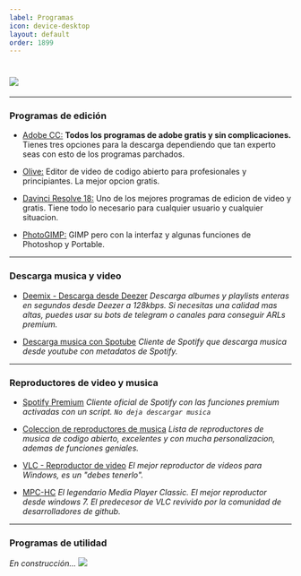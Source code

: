 ```yaml
---
label: Programas
icon: device-desktop
layout: default
order: 1899
---
```


# ![](https://i.postimg.cc/Z0ztwDJ1/banner-items-lcdh.png)

---

### **Programas de edición**
- [Adobe CC:](https://www.dexco.workers.dev/tutoriales/adobecc/)
**Todos los programas de adobe gratis y sin complicaciones.** Tienes tres opciones para la descarga dependiendo que tan experto seas con esto de los programas parchados.


- [Olive:](https://www.olivevideoeditor.org/)
Editor de video de codigo abierto para profesionales y principiantes. La mejor opcion gratis.


- [Davinci Resolve 18:](https://www.blackmagicdesign.com/products/davinciresolve)
Uno de los mejores programas de edicion de video y gratis. Tiene todo lo necesario para cualquier usuario y cualquier situacion.


- [PhotoGIMP:](https://www.dexco.workers.dev/escritorio/e-diseño/#editores-de-imagenes)
GIMP pero con la interfaz y algunas funciones de Photoshop y Portable.

---

### **Descarga musica y video**

- [Deemix - Descarga desde Deezer](https://www.dexco.workers.dev/tutoriales/deemix/)
*Descarga albumes y playlists enteras en segundos desde Deezer a 128kbps. Si necesitas una calidad mas altas, puedes usar su bots de telegram o canales para conseguir ARLs premium.*

- [Descarga musica con Spotube](https://spotube.netlify.app/)
*Cliente de Spotify que descarga musica desde youtube con metadatos de Spotify.*

---

### **Reproductores de video y musica**

- [Spotify Premium](https://www.dexco.workers.dev/tutoriales/spotify-premium/)
*Cliente oficial de Spotify con las funciones premium activadas con un script. `No deja descargar musica`*

- [Coleccion de reproductores de musica](https://www.dexco.workers.dev/escritorio/e-musica/#aplicaciones-para-musica)
*Lista de reproductores de musica de codigo abierto, excelentes y con mucha personalizacion, ademas de funciones geniales.*

- [VLC - Reproductor de video](https://www.videolan.org/vlc/download-windows.html)
*El mejor reproductor de videos para Windows, es un "debes tenerlo".*

- [MPC-HC](https://github.com/clsid2/mpc-hc/releases/)
*El legendario Media Player Classic. El mejor reproductor desde windows 7. El predecesor de VLC revivido por la comunidad de desarrolladores de github.*


---

### **Programas de utilidad**


*En construcción... ![](https://images-ext-1.discordapp.net/external/4YQiWQevguiDbfOGmq5orfGp-lMulNDAHYaXL-aHh5M/https/i.imgur.com/tFp98Tp.png?width=31&height=31)*
